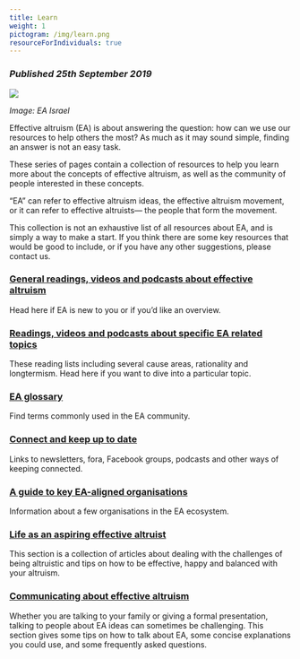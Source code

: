 ```yaml
---
title: Learn
weight: 1
pictogram: /img/learn.png
resourceForIndividuals: true
---
```

### _Published 25th September 2019_

<p class="large_image_wrapper">
<img src="/img/learneaisrael.png" />
</p>

_Image: EA Israel_ 

Effective altruism (EA) is about answering the question: how can we use our resources to help others the most? As much as it may sound simple, finding an answer is not an easy task.

These series of pages contain a collection of resources to help you learn more about the concepts of effective altruism, as well as the community of people interested in these concepts. 

“EA” can refer to effective altruism ideas, the effective altruism movement, or it can refer to effective altruists— the people that form the movement. 

This collection is not an exhaustive list of all resources about EA, and is simply a way to make a start. If you think there are some key resources that would be good to include, or if you have any other suggestions, please contact us. 

### [General readings, videos and podcasts about effective altruism](/learn/about-ea/)
Head here if EA is new to you or if you’d like an overview.

### [Readings, videos and podcasts about specific EA related topics](/learn/reading-lists/) 
These reading lists including several cause areas, rationality and longtermism. Head here if you want to dive into a particular topic. 

### [EA glossary](/learn/glossary/)
Find terms commonly used in the EA community.

### [Connect and keep up to date](/learn/connect/) 
Links to newsletters, fora, Facebook groups, podcasts and other ways of keeping connected. 

### [A guide to key EA-aligned organisations](/learn/orgs/)
Information about a few organisations in the EA ecosystem. 

### [Life as an aspiring effective altruist](/learn/life)
This section is a collection of articles about dealing with the challenges of being altruistic and tips on how to be effective, happy and balanced with your altruism. 

### [Communicating about effective altruism](/learn/communicating-ea/)
Whether you are talking to your family or giving a formal presentation, talking to people about EA ideas can sometimes be challenging. This section gives some tips on how to talk about EA, some concise explanations you could use, and some frequently asked questions. 

